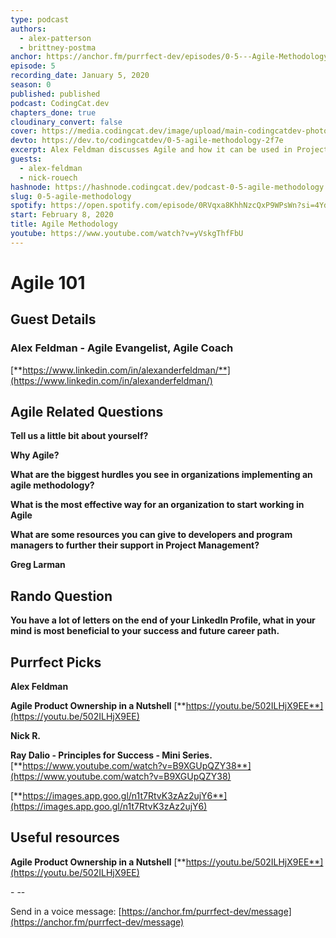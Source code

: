 ```yaml
---
type: podcast
authors:
  - alex-patterson
  - brittney-postma
anchor: https://anchor.fm/purrfect-dev/episodes/0-5---Agile-Methodology-eanfb8
episode: 5
recording_date: January 5, 2020
season: 0
published: published
podcast: CodingCat.dev
chapters_done: true
cloudinary_convert: false
cover: https://media.codingcat.dev/image/upload/main-codingcatdev-photo/usz9vlpgz573nvjgv5uh.png
devto: https://dev.to/codingcatdev/0-5-agile-methodology-2f7e
excerpt: Alex Feldman discusses Agile and how it can be used in Project Management.
guests:
  - alex-feldman
  - nick-rouech
hashnode: https://hashnode.codingcat.dev/podcast-0-5-agile-methodology
slug: 0-5-agile-methodology
spotify: https://open.spotify.com/episode/0RVqxa8KhhNzcQxP9WPsWn?si=4Ydbhl60QKC6NXoT4d22jA
start: February 8, 2020
title: Agile Methodology
youtube: https://www.youtube.com/watch?v=yVskgThfFbU
---
```


# **Agile 101**

## **Guest Details**

### **Alex Feldman - Agile Evangelist, Agile Coach**

[**https://www.linkedin.com/in/alexanderfeldman/**](https://www.linkedin.com/in/alexanderfeldman/)

## **Agile Related Questions**

**Tell us a little bit about yourself?**

**Why Agile?**

**What are the biggest hurdles you see in organizations implementing an agile methodology?**

**What is the most effective way for an organization to start working in Agile**

**What are some resources you can give to developers and program managers to further their support in Project Management?**

**Greg Larman**

## **Rando Question**

**You have a lot of letters on the end of your LinkedIn Profile, what in your mind is most beneficial to your success and future career path.**

## **Purrfect Picks**

**Alex Feldman**

**Agile Product Ownership in a Nutshell** [**https://youtu.be/502ILHjX9EE**](https://youtu.be/502ILHjX9EE)

**Nick R.**

**Ray Dalio - Principles for Success - Mini Series.** [**https://www.youtube.com/watch?v=B9XGUpQZY38**](https://www.youtube.com/watch?v=B9XGUpQZY38)

[**https://images.app.goo.gl/n1t7RtvK3zAz2ujY6**](https://images.app.goo.gl/n1t7RtvK3zAz2ujY6)

## **Useful resources**

**Agile Product Ownership in a Nutshell** [**https://youtu.be/502ILHjX9EE**](https://youtu.be/502ILHjX9EE)

\- \--

Send in a voice message: [https://anchor.fm/purrfect-dev/message](https://anchor.fm/purrfect-dev/message)
